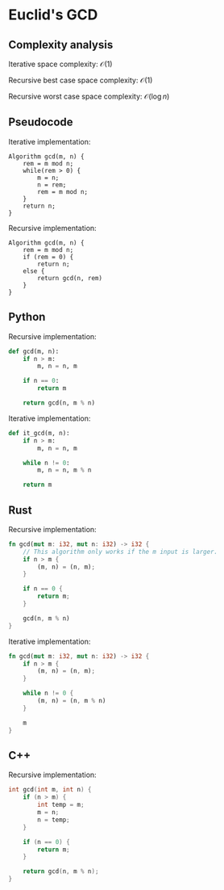 # Euclid's GCD

## Complexity analysis

Iterative space complexity: $\mathcal{O}(1)$

Recursive best case space complexity: $\mathcal{O}(1)$

Recursive worst case space complexity: $\mathcal{O}(\log{n})$


## Pseudocode

Iterative implementation:

```
Algorithm gcd(m, n) {
    rem = m mod n;
    while(rem > 0) {
	    m = n;
		n = rem;
		rem = m mod n;
	}
	return n;
}
```

Recursive implementation:

```
Algorithm gcd(m, n) {
	rem = m mod n;
	if (rem = 0) {
		return n;
	else {
		return gcd(n, rem)
	}
}
```


## Python

Recursive implementation:

```python
def gcd(m, n):
    if n > m:
        m, n = n, m

    if n == 0:
        return m

    return gcd(n, m % n)
```

Iterative implementation:

```python
def it_gcd(m, n):
    if n > m:
        m, n = n, m

    while n != 0:
        m, n = n, m % n

    return m
```


## Rust

Recursive implementation:

```rust
fn gcd(mut m: i32, mut n: i32) -> i32 {
    // This algorithm only works if the m input is larger.
    if n > m {
        (m, n) = (n, m);
    }

    if n == 0 {
        return m;
    }

    gcd(n, m % n)
}
```

Iterative implementation:

```rust
fn gcd(mut m: i32, mut n: i32) -> i32 {
    if n > m {
        (m, n) = (n, m);
    }

    while n != 0 {
        (m, n) = (n, m % n)
    }

    m
}
```


## C++

Recursive implementation:

```cpp
int gcd(int m, int n) {
    if (n > m) {
        int temp = m;
        m = n;
        n = temp;
    }

    if (n == 0) {
        return m;
    }

    return gcd(n, m % n);
}
```
